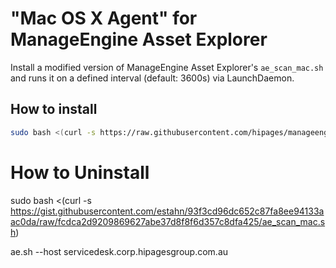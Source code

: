 # "Mac OS X Agent" for ManageEngine Asset Explorer

Install a modified version of ManageEngine Asset Explorer's `ae_scan_mac.sh`
and runs it on a defined interval (default: 3600s) via LaunchDaemon.

## How to install

```bash
sudo bash <(curl -s https://raw.githubusercontent.com/hipages/manageengine/master/asset-explorer/ae_scan_mac_scheduled.sh) -h servicedesk.mydomain.com
```

# How to Uninstall

sudo bash <(curl -s https://gist.githubusercontent.com/estahn/93f3cd96dc652c87fa8ee94133aac0da/raw/fcdca2d9209869627abe37d8f8f6d357c8dfa425/ae_scan_mac.sh)


ae.sh --host servicedesk.corp.hipagesgroup.com.au
